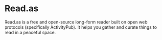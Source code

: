 # Read.as

Read.as is a free and open-source long-form reader built on open web protocols (specifically ActivityPub). It helps you gather and curate things to read in a peaceful space.
